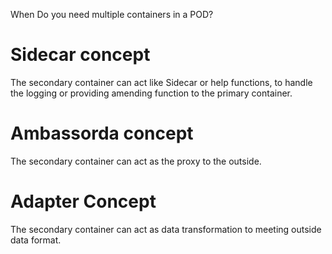 When Do you need multiple containers in a POD?

# Sidecar concept
The secondary container can act like Sidecar or help functions, to handle the logging or providing amending function to the primary container.

# Ambassorda concept
The secondary container can act as the proxy to the outside.

# Adapter Concept
The secondary container can act as data transformation to meeting outside data format.


